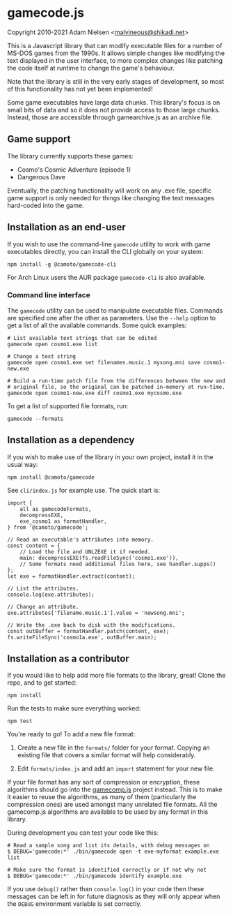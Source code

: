 # gamecode.js
Copyright 2010-2021 Adam Nielsen <<malvineous@shikadi.net>>  

This is a Javascript library that can modify executable files for a number of
MS-DOS games from the 1990s.  It allows simple changes like modifying the text
displayed in the user interface, to more complex changes like patching the code
itself at runtime to change the game's behaviour.

Note that the library is still in the very early stages of development, so most
of this functionality has not yet been implemented!

Some game executables have large data chunks.  This library's focus is on small
bits of data and so it does not provide access to those large chunks.  Instead,
those are accessible through gamearchive.js as an archive file.

## Game support

The library currently supports these games:

 * Cosmo's Cosmic Adventure (episode 1)
 * Dangerous Dave

Eventually, the patching functionality will work on any .exe file, specific game
support is only needed for things like changing the text messages hard-coded
into the game.

## Installation as an end-user

If you wish to use the command-line `gamecode` utility to work with game
executables directly, you can install the CLI globally on your system:

    npm install -g @camoto/gamecode-cli

For Arch Linux users the AUR package `gamecode-cli` is also available.

### Command line interface

The `gamecode` utility can be used to manipulate executable files.
Commands are specified one after the other as parameters.  Use the
`--help` option to get a list of all the available commands.  Some
quick examples:

    # List available text strings that can be edited
    gamecode open cosmo1.exe list
    
    # Change a text string
    gamecode open cosmo1.exe set filenames.music.1 mysong.mni save cosmo1-new.exe
    
    # Build a run-time patch file from the differences between the new and
    # original file, so the original can be patched in-memory at run-time.
    gamecode open cosmo1-new.exe diff cosmo1.exe mycosmo.exe

To get a list of supported file formats, run:

    gamecode --formats

## Installation as a dependency

If you wish to make use of the library in your own project, install it in the
usual way:

    npm install @camoto/gamecode

See `cli/index.js` for example use.  The quick start is:

    import {
        all as gamecodeFormats,
        decompressEXE,
        exe_cosmo1 as formatHandler,
    } from '@camoto/gamecode';
    
    // Read an executable's attributes into memory.
    const content = {
        // Load the file and UNLZEXE it if needed.
        main: decompressEXE(fs.readFileSync('cosmo1.exe')),
        // Some formats need additional files here, see handler.supps()
    };
    let exe = formatHandler.extract(content);
    
    // List the attributes.
    console.log(exe.attributes);
    
    // Change an attribute.
    exe.attributes['filename.music.1'].value = 'newsong.mni';
    
    // Write the .exe back to disk with the modifications.
    const outBuffer = formatHandler.patch(content, exe);
    fs.writeFileSync('cosmo1a.exe', outBuffer.main);

## Installation as a contributor

If you would like to help add more file formats to the library, great!
Clone the repo, and to get started:

    npm install

Run the tests to make sure everything worked:

    npm test

You're ready to go!  To add a new file format:

 1. Create a new file in the `formats/` folder for your format.
    Copying an existing file that covers a similar format will help
    considerably.
    
 2. Edit `formats/index.js` and add an `import` statement for your new file.

If your file format has any sort of compression or encryption, these algorithms
should go into the [gamecomp.js](https://github.com/Malvineous/gamecompjs)
project instead.  This is to make it easier to reuse the algorithms, as many of
them (particularly the compression ones) are used amongst many unrelated file
formats.  All the gamecomp.js algorithms are available to be used by any format
in this library.

During development you can test your code like this:

    # Read a sample song and list its details, with debug messages on
    $ DEBUG='gamecode:*' ./bin/gamecode open -t exe-myformat example.exe list

    # Make sure the format is identified correctly or if not why not
    $ DEBUG='gamecode:*' ./bin/gamecode identify example.exe

If you use `debug()` rather than `console.log()` in your code then these
messages can be left in for future diagnosis as they will only appear when the
`DEBUG` environment variable is set correctly.
